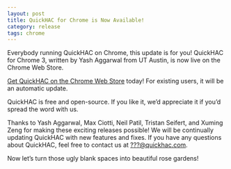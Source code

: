 ```yaml
---
layout: post
title: QuickHAC for Chrome is Now Available!
category: release
tags: chrome
---
```


Everybody running QuickHAC on Chrome, this update is for you! QuickHAC for Chrome 3, written by Yash Aggarwal from UT Austin, is now live on the Chrome Web Store.

[Get QuickHAC on the Chrome Web Store]() today! For existing users, it will be an automatic update.

QuickHAC is free and open-source. If you like it, we’d appreciate it if you’d spread the word with us.

Thanks to Yash Aggarwal, Max Ciotti, Neil Patil, Tristan Seifert, and Xuming Zeng for making these exciting releases possible! We will be continually updating QuickHAC with new features and fixes. If you have any questions about QuickHAC, feel free to contact us at [???@quickhac.com](mailto:???@quickhac.com).

Now let’s turn those ugly blank spaces into beautiful rose gardens!
